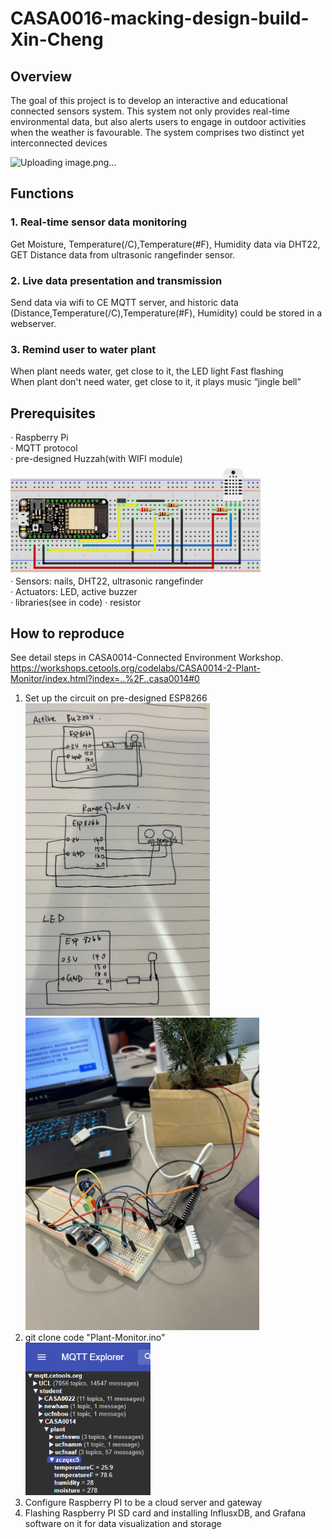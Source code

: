 # CASA0016-macking-design-build-Xin-Cheng

## Overview
The goal of this project is to develop an interactive and educational connected sensors system. This system not only provides real-time environmental data, but also alerts users to engage in outdoor activities when the weather is favourable. The system comprises two distinct yet interconnected devices

![Uploading image.png…]()



## Functions
### 1. Real-time sensor data monitoring
Get Moisture, Temperature(/C),Temperature(#F), Humidity data via DHT22, GET Distance data from ultrasonic rangefinder sensor.
### 2. Live data presentation and transmission
Send data via wifi to CE MQTT server, and historic data (Distance,Temperature(/C),Temperature(#F), Humidity) could be stored in a webserver.
### 3. Remind user to water plant 
When plant needs water, get close to it, the LED light Fast flashing <br>
When plant don't need water, get close to it, it plays music “jingle bell”

## Prerequisites
· Raspberry Pi<br>
· MQTT protocol<br>
· pre-designed Huzzah(with WIFI module)<br>
<img src="https://github.com/zczqxc5/CASA0014-plant-monitor-Xin-Cheng/blob/main/pictures/a4bf1737a54f534ed13b4dd59454edd.png" width="400px"><br>
· Sensors: nails, DHT22, ultrasonic rangefinder <br>
· Actuators: LED, active buzzer <br>
· libraries(see in code)
· resistor<br>

## How to reproduce
See detail steps in CASA0014-Connected Environment Workshop. https://workshops.cetools.org/codelabs/CASA0014-2-Plant-Monitor/index.html?index=..%2F..casa0014#0

1. Set up the circuit on pre-designed ESP8266<br>
<img src="https://github.com/zczqxc5/CASA0014-plant-monitor-Xin-Cheng/blob/main/pictures/a464000de3174844b494284d1e9cbd8.jpg" height="500px"><img src="https://github.com/zczqxc5/CASA0014-plant-monitor-Xin-Cheng/blob/main/pictures/7a7cc263fc17feafa366a0c61c7ca0d.jpg" height="500px"><br>
3. git clone code "Plant-Monitor.ino"<br>
<img src="https://github.com/zczqxc5/CASA0014-plant-monitor-Xin-Cheng/blob/main/pictures/7a67e23657ca535a5b71973d5f24f92.png" width="200px"><br>
4. Configure Raspberry PI to be a cloud server and gateway
5. Flashing Raspberry PI SD card and installing InflusxDB, and Grafana software on it for data visualization and storage
